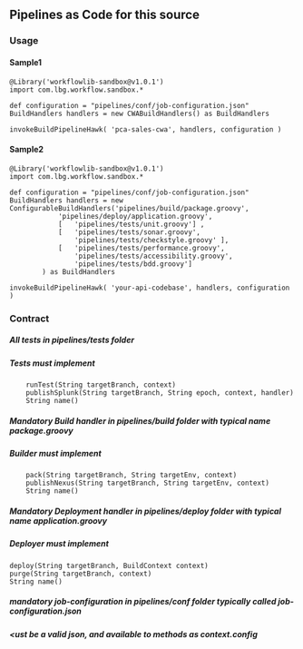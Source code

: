 ## Pipelines as Code for this source

###  Usage

#### Sample1
```
@Library('workflowlib-sandbox@v1.0.1')
import com.lbg.workflow.sandbox.*

def configuration = "pipelines/conf/job-configuration.json"
BuildHandlers handlers = new CWABuildHandlers() as BuildHandlers
	
invokeBuildPipelineHawk( 'pca-sales-cwa', handlers, configuration )
```

#### Sample2
```
@Library('workflowlib-sandbox@v1.0.1')
import com.lbg.workflow.sandbox.*

def configuration = "pipelines/conf/job-configuration.json"
BuildHandlers handlers = new ConfigurableBuildHandlers('pipelines/build/package.groovy',
			'pipelines/deploy/application.groovy',
			[	'pipelines/tests/unit.groovy'] ,
			[	'pipelines/tests/sonar.groovy', 
				'pipelines/tests/checkstyle.groovy' ],
			[ 	'pipelines/tests/performance.groovy',
				'pipelines/tests/accessibility.groovy',
				'pipelines/tests/bdd.groovy']
		) as BuildHandlers
	
invokeBuildPipelineHawk( 'your-api-codebase', handlers, configuration )
```

### Contract

##### All tests in pipelines/tests folder
##### Tests must implement
```
	runTest(String targetBranch, context)
	publishSplunk(String targetBranch, String epoch, context, handler)
	String name()
```

##### Mandatory Build handler in pipelines/build folder with  typical name package.groovy
##### Builder must implement
```
	pack(String targetBranch, String targetEnv, context)
	publishNexus(String targetBranch, String targetEnv, context)
	String name()
```

##### Mandatory Deployment handler in pipelines/deploy folder with  typical name application.groovy
##### Deployer must implement
```
deploy(String targetBranch, BuildContext context)
purge(String targetBranch, context)
String name()	
```

##### mandatory job-configuration in pipelines/conf folder typically called job-configuration.json
##### <ust be a valid json, and available to methods as context.config